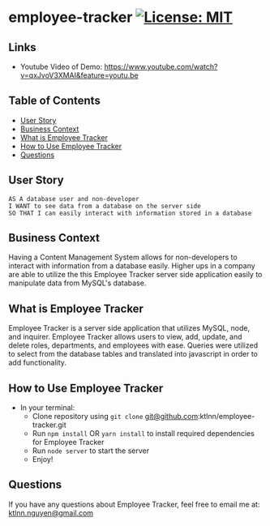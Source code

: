 # employee-tracker [![License: MIT](https://img.shields.io/badge/License-MIT-yellow.svg)](https://opensource.org/licenses/MIT)

## Links 
- Youtube Video of Demo: https://www.youtube.com/watch?v=qxJvoV3XMAI&feature=youtu.be

## Table of Contents
- [User Story](#user-story)
- [Business Context](#business-context)
- [What is Employee Tracker](#what-is-employee-tracker)
- [How to Use Employee Tracker](#how-to-use-employee-tracker)
- [Questions](#questions)

## User Story
```
AS A database user and non-developer
I WANT to see data from a database on the server side
SO THAT I can easily interact with information stored in a database
```

## Business Context
Having a Content Management System allows for non-developers to interact with information from a database easily. Higher ups in a company are able to utilize the this Employee Tracker server side application easily to manipulate data from MySQL's database. 

## What is Employee Tracker
Employee Tracker is a server side application that utilizes MySQL, node, and inquirer. Employee Tracker allows users to view, add, update, and delete roles, departments, and employees with ease. Queries were utilized to select from the database tables and translated into javascript in order to add functionality. 

## How to Use Employee Tracker 
- In your terminal:
    - Clone repository using `git clone` git@github.com:ktlnn/employee-tracker.git
    - Run `npm install` OR `yarn install` to install required dependencies for Employee Tracker
    - Run `node server` to start the server
    - Enjoy! 


## Questions 
If you have any questions about Employee Tracker, feel free to email me at: ktlnn.nguyen@gmail.com

